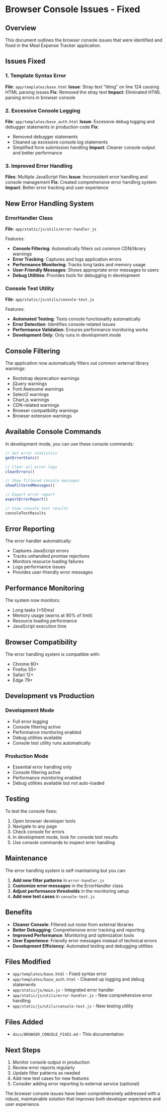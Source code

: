 # Browser Console Issues - Fixed

## Overview

This document outlines the browser console issues that were identified and fixed in the Meal Expense Tracker application.

## Issues Fixed

### 1. Template Syntax Error
**File**: `app/templates/base.html`
**Issue**: Stray text "itting" on line 124 causing HTML parsing issues
**Fix**: Removed the stray text
**Impact**: Eliminated HTML parsing errors in browser console

### 2. Excessive Console Logging
**File**: `app/templates/base_auth.html`
**Issue**: Excessive debug logging and debugger statements in production code
**Fix**: 
- Removed debugger statements
- Cleaned up excessive console.log statements
- Simplified form submission handling
**Impact**: Cleaner console output and better performance

### 3. Improved Error Handling
**Files**: Multiple JavaScript files
**Issue**: Inconsistent error handling and console management
**Fix**: Created comprehensive error handling system
**Impact**: Better error tracking and user experience

## New Error Handling System

### ErrorHandler Class
**File**: `app/static/js/utils/error-handler.js`

Features:
- **Console Filtering**: Automatically filters out common CDN/library warnings
- **Error Tracking**: Captures and logs application errors
- **Performance Monitoring**: Tracks long tasks and memory usage
- **User-Friendly Messages**: Shows appropriate error messages to users
- **Debug Utilities**: Provides tools for debugging in development

### Console Test Utility
**File**: `app/static/js/utils/console-test.js`

Features:
- **Automated Testing**: Tests console functionality automatically
- **Error Detection**: Identifies console-related issues
- **Performance Validation**: Ensures performance monitoring works
- **Development Only**: Only runs in development mode

## Console Filtering

The application now automatically filters out common external library warnings:

- Bootstrap deprecation warnings
- jQuery warnings
- Font Awesome warnings
- Select2 warnings
- Chart.js warnings
- CDN-related warnings
- Browser compatibility warnings
- Browser extension warnings

## Available Console Commands

In development mode, you can use these console commands:

```javascript
// Get error statistics
getErrorStats()

// Clear all error logs
clearErrors()

// Show filtered console messages
showFilteredMessages()

// Export error report
exportErrorReport()

// View console test results
consoleTestResults
```

## Error Reporting

The error handler automatically:
- Captures JavaScript errors
- Tracks unhandled promise rejections
- Monitors resource loading failures
- Logs performance issues
- Provides user-friendly error messages

## Performance Monitoring

The system now monitors:
- Long tasks (>50ms)
- Memory usage (warns at 90% of limit)
- Resource loading performance
- JavaScript execution time

## Browser Compatibility

The error handling system is compatible with:
- Chrome 60+
- Firefox 55+
- Safari 12+
- Edge 79+

## Development vs Production

### Development Mode
- Full error logging
- Console filtering active
- Performance monitoring enabled
- Debug utilities available
- Console test utility runs automatically

### Production Mode
- Essential error handling only
- Console filtering active
- Performance monitoring enabled
- Debug utilities available but not auto-loaded

## Testing

To test the console fixes:

1. Open browser developer tools
2. Navigate to any page
3. Check console for errors
4. In development mode, look for console test results
5. Use console commands to inspect error handling

## Maintenance

The error handling system is self-maintaining but you can:

1. **Add new filter patterns** in `error-handler.js`
2. **Customize error messages** in the ErrorHandler class
3. **Adjust performance thresholds** in the monitoring setup
4. **Add new test cases** in `console-test.js`

## Benefits

- **Cleaner Console**: Filtered out noise from external libraries
- **Better Debugging**: Comprehensive error tracking and reporting
- **Improved Performance**: Monitoring and optimization tools
- **User Experience**: Friendly error messages instead of technical errors
- **Development Efficiency**: Automated testing and debugging utilities

## Files Modified

- `app/templates/base.html` - Fixed syntax error
- `app/templates/base_auth.html` - Cleaned up logging and debug statements
- `app/static/js/main.js` - Integrated error handler
- `app/static/js/utils/error-handler.js` - New comprehensive error handling
- `app/static/js/utils/console-test.js` - New testing utility

## Files Added

- `docs/BROWSER_CONSOLE_FIXES.md` - This documentation

## Next Steps

1. Monitor console output in production
2. Review error reports regularly
3. Update filter patterns as needed
4. Add new test cases for new features
5. Consider adding error reporting to external service (optional)

The browser console issues have been comprehensively addressed with a robust, maintainable solution that improves both developer experience and user experience.
